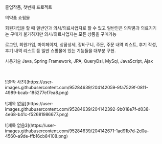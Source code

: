 졸업작품, 첫번째 프로젝트

의약품 쇼핌몰

회원가입을 할 때 일반인과 의사/의료사업자로 할 수 있고 일반인은 의약품과 의료기기는 구매가 불가하지만 의사/의료사업자는 모든 상품을 구매가능

로그인, 회원가입, 마이페이지, 상품상세, 장바구니, 주문, 주문 내역 리스트, 후기 작성, 후기 내역 리스트 등 일반 쇼핑몰에 있는 기능들을 대부분 구현.

사용기술 Java, Spring Framework, JPA, QueryDsl, MySql, JavaScript, Ajax

<br/>
<br/>
![졸작 사진](https://user-images.githubusercontent.com/95284639/204142059-9fa7529f-0811-4989-bcab-185277ef7ea8.png)

<br/>
<br/>
![제목 없음](https://user-images.githubusercontent.com/95284639/204142392-9b018e7f-d038-4e68-b41c-f52681986677.png)

<br/>
<br/>
![제목 없음3](https://user-images.githubusercontent.com/95284639/204142671-1ad91b7d-2d0a-4560-a9de-ffb16cb84108.png)

<br/>
<br/>

